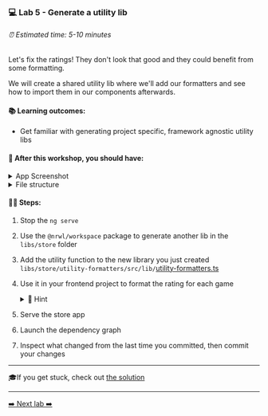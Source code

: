### 💻 Lab 5 - Generate a utility lib

###### ⏰ Estimated time: 5-10 minutes

Let's fix the ratings! They don't look that good and they could benefit from some formatting.

We will create a shared utility lib where we'll add our formatters and see how to import them in our components afterwards.

#### 📚 Learning outcomes:

- Get familiar with generating project specific, framework agnostic utility libs

#### 📲 After this workshop, you should have:

<details>
  <summary>App Screenshot</summary>
  <img src="../assets/lab5_screenshot.png" width="500" alt="screenshot of lab5 result">
</details>

<details>
  <summary>File structure</summary>
  <img src="../assets/lab5_directory-structure.png" height="700" alt="lab5 file structure">
</details>

#### 🏋️‍♀️ Steps:

1. Stop the `ng serve`
2. Use the `@nrwl/workspace` package to generate another lib in the `libs/store` folder
3. Add the utility function to the new library you just created `libs/store/utility-formatters/src/lib/`[utility-formatters.ts](../../examples/lab5/libs/store/util-formatters/src/lib/store-util-formatters.ts)
4. Use it in your frontend project to format the rating for each game

    <details>
    <summary>🐳 Hint</summary>

   `app.component.ts`:

   ```ts
   import { formatRating } from '@bg-hoard/store/util-formatters';

   export class AppComponent {
     //...
     formatRating = formatRating;
   }
   ```

   `app.component.html`:

   ```html
   {{ formatRating(game.rating) }}
   ```

    </details>

5. Serve the store app
6. Launch the dependency graph
7. Inspect what changed from the last time you committed, then commit your changes

---

🎓If you get stuck, check out [the solution](SOLUTION.md)

---

[➡️ Next lab ➡️](../lab6/LAB.md)
